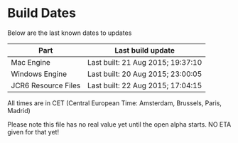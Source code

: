 # Build Dates

Below are the last known dates to updates

Part | Last build update
-----|-----
Mac Engine | Last built: 21 Aug 2015; 19:37:10
Windows Engine | Last built: 20 Aug 2015; 23:00:05
JCR6 Resource Files | Last built: 22 Aug 2015; 17:04:15
All times are in CET (Central European Time: Amsterdam, Brussels, Paris, Madrid)


Please note this file has no real value yet until the open alpha starts. NO ETA given for that yet!
